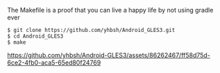 The Makefile is a proof that you can live a happy life by not using gradle ever

```
$ git clone https://github.com/yhbsh/Android_GLES3.git
$ cd Android_GLES3
$ make
```

https://github.com/yhbsh/Android-GLES3/assets/86262467/ff58d75d-6ce2-4fb0-aca5-65ed80f24769
